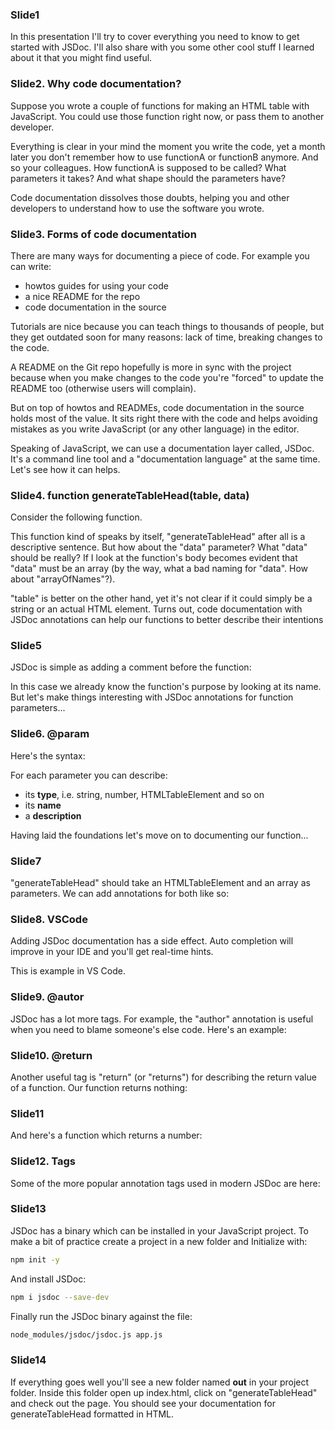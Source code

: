 ### Slide1
In this presentation I'll try to cover everything you need to know to get started with JSDoc. I'll also share with you some other cool stuff I learned about it that you might find useful.
### Slide2. Why code documentation?
Suppose you wrote a couple of functions for making an HTML table with JavaScript. You could use those function right now, or pass them to another developer.

Everything is clear in your mind the moment you write the code, yet a month later you don't remember how to use functionA or functionB anymore. And so your colleagues. How functionA is supposed to be called? What parameters it takes? And what shape should the parameters have?

Code documentation dissolves those doubts, helping you and other developers to understand how to use the software you wrote.
### Slide3. Forms of code documentation
There are many ways for documenting a piece of code. For example you can write:

-   howtos guides for using your code
-   a nice README for the repo
-   code documentation in the source

Tutorials are nice because you can teach things to thousands of people, but they get outdated soon for many reasons: lack of time, breaking changes to the code.

A README on the Git repo hopefully is more in sync with the project because when you make changes to the code you're "forced" to update the README too (otherwise users will complain).

But on top of howtos and READMEs, code documentation in the source holds most of the value. It sits right there with the code and helps avoiding mistakes as you write JavaScript (or any other language) in the editor.

Speaking of JavaScript, we can use a documentation layer called, JSDoc. It's a command line tool and a "documentation language" at the same time. Let's see how it can helps.
### Slide4. function generateTableHead(table, data)
Consider the following function.

This function kind of speaks by itself, "generateTableHead" after all is a descriptive sentence. But how about the "data" parameter? What "data" should be really? If I look at the function's body becomes evident that "data" must be an array (by the way, what a bad naming for "data". How about "arrayOfNames"?).

"table" is better on the other hand, yet it's not clear if it could simply be a string or an actual HTML element.
Turns out, code documentation with JSDoc annotations can help our functions to better describe their intentions

### Slide5
JSDoc is simple as adding a comment before the function:

In this case we already know the function's purpose by looking at its name. But let's make things interesting with JSDoc annotations for function parameters...

### Slide6. @param

Here's the syntax:

For each parameter you can describe:
-   its  **type**, i.e. string, number, HTMLTableElement and so on
-   its  **name**
-   a  **description**

Having laid the foundations let's move on to documenting our function...

### Slide7

"generateTableHead" should take an HTMLTableElement and an array as parameters. We can add annotations for both like so:

### Slide8. VSCode

Adding JSDoc documentation has a side effect. Auto completion will improve in your IDE and you'll get real-time hints.

This is example in VS Code.

### Slide9. @autor

JSDoc has a lot more tags. For example, the "author" annotation is useful when you need to blame someone's else code. Here's an example:

### Slide10. @return

Another useful tag is "return" (or "returns") for describing the return value of a function. Our function returns nothing:

### Slide11

And here's a function which returns a number:

### Slide12. Tags

Some of the more popular annotation tags used in modern JSDoc are here:

### Slide13

JSDoc has a binary which can be installed in your JavaScript project. To make a bit of practice create a project in a new folder and Initialize with:
```bash
npm init -y
```
And install JSDoc:

```bash
npm i jsdoc --save-dev
```
Finally run the JSDoc binary against the file:

```bash
node_modules/jsdoc/jsdoc.js app.js
```

### Slide14

If everything goes well you'll see a new folder named  **out**  in your project folder. Inside this folder open up index.html, click on "generateTableHead" and check out the page. You should see your documentation for generateTableHead formatted in HTML.
